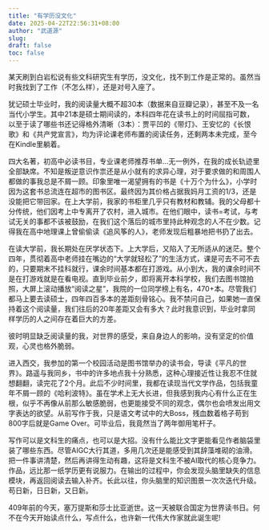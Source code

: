```yaml
---
title: "有学历没文化"
date: 2025-04-22T22:56:31+08:00
author: "武道源"
slug:
draft: false
toc: false
---
```


某天刷到白岩松说有些文科研究生有学历，没文化，找不到工作是正常的。虽然当时我找到了工作（不怎么样），还是对号入座了。

犹记硕士毕业时，我的阅读量大概不超30本（数据来自豆瓣记录），甚至不及一名当代小学生。其中21本是硕士期间读的，本科四年花在读书上的时间屈指可数，以至于读了哪些书还记得格外清晰（3本）：贾平凹的《带灯》、王安忆的《长恨歌》和《共产党宣言》，均为评论课老师布置的阅读任务，还剩两本未完成，至今在Kindle里躺着。

四大名著，初高中必读书目，专业课老师推荐书单...无一例外，在我的成长轨迹里全部缺席。不知是叛逆意识作祟还是从小就有的求异心理，对于要求做的和周围人都做的事我总是不屑一顾。印象里唯一渴望拥有的书是《十万个为什么》，小学时因为这套书总流连在超市的图书区。最终因为其价格占据我妈月工资的1/3，还是没能把它带回家。在上大学前，我家的书柜里几乎只有教材和教辅。我的父母都十分传统，他们因考上中专离开了农村，进入城市。在他们眼中，读书=考试，与考试无关的事都不该被鼓励，在我们这个落后的城市里持此种观念的人不在少数。记得我在高中地理课上曾偷偷读《追风筝的人》，老师发现后粗暴地把书扔了出去。

在读大学前，我长期处在厌学状态下。上大学后，又陷入了无所适从的迷茫。整个四年，贯彻着高中老师挂在嘴边的“大学就轻松了”的生活方式，课是可去不可不去的，只要期末不挂科就行，课余时间基本都在打游戏。从小到大，我的课余时间不是在打游戏就是在看电视。直到毕业前夕，即将离开本科学校，我们去图书馆拍照，大屏上滚动播放“阅读之星”，我院的一位同学榜上有名，470+本。尽管我们都马上要去读硕士，四年四百多本的差距刻骨铭心。我不禁问自己，如果她一直保持着这个阅读量，我们往后的20年差距又会有多大？此时我意识到，毕业时拿同样学历的人之间存在着巨大的方差。

彼时明显缺乏阅读量的我，对世界的感受，来自身边人的影响，没有坚定的价值观，心灵也格外脆弱。

进入西交，我参加的第一个校园活动是图书馆举办的读书会，导读《平凡的世界》。路遥与我同乡，书中的许多地点我十分熟悉，这种心理接近性让我忍不住就想翻翻，读完花了2个月。此后不少时间里，我都在读现当代文学作品，包括我童年不屑一顾的《哈利波特》。虽在学术上无大长进，但我感到我内心有什么正在生根，似乎不再像从前那么敏感脆弱，也更能接受不同的观念，偶尔也会喷发出用文字表达的欲望。从前写作于我，只是语文考试中的大Boss，残血数着格子苟到800字后就是Game Over。可毕业后，我竟然当了两年御用笔杆子。

写作可以是文科生的痛点，也可以是大招。没有什么能比文字更能看见作者脑袋里装了哪些东西。尽管AIGC大行其道，多用几次还是能感受到其辞藻堆砌的油滑。把一件事讲清楚，然后再讲得生动有趣，这将是文科生不被AI取代的核心竞争力。作品，远比那一纸学历更有说服力。在输出的过程中，你会发现头脑里缺失的信息模块，再返回阅读去输入补齐。长此以往，你头脑里的知识图景一次次迭代升级。苟日新，日日新，又日新。

409年前的今天，塞万提斯和莎士比亚逝世。这一天被联合国定为世界读书日。何不在今天开始读点什么，写点什么，也许新一代伟大作家就此诞生呢!
